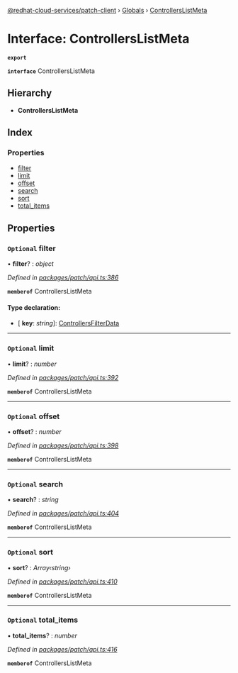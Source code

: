 [@redhat-cloud-services/patch-client](../README.md) › [Globals](../globals.md) › [ControllersListMeta](controllerslistmeta.md)

# Interface: ControllersListMeta

**`export`** 

**`interface`** ControllersListMeta

## Hierarchy

* **ControllersListMeta**

## Index

### Properties

* [filter](controllerslistmeta.md#optional-filter)
* [limit](controllerslistmeta.md#optional-limit)
* [offset](controllerslistmeta.md#optional-offset)
* [search](controllerslistmeta.md#optional-search)
* [sort](controllerslistmeta.md#optional-sort)
* [total_items](controllerslistmeta.md#optional-total_items)

## Properties

### `Optional` filter

• **filter**? : *object*

*Defined in [packages/patch/api.ts:386](https://github.com/RedHatInsights/javascript-clients/blob/c21a0a5/packages/patch/api.ts#L386)*

**`memberof`** ControllersListMeta

#### Type declaration:

* \[ **key**: *string*\]: [ControllersFilterData](controllersfilterdata.md)

___

### `Optional` limit

• **limit**? : *number*

*Defined in [packages/patch/api.ts:392](https://github.com/RedHatInsights/javascript-clients/blob/c21a0a5/packages/patch/api.ts#L392)*

**`memberof`** ControllersListMeta

___

### `Optional` offset

• **offset**? : *number*

*Defined in [packages/patch/api.ts:398](https://github.com/RedHatInsights/javascript-clients/blob/c21a0a5/packages/patch/api.ts#L398)*

**`memberof`** ControllersListMeta

___

### `Optional` search

• **search**? : *string*

*Defined in [packages/patch/api.ts:404](https://github.com/RedHatInsights/javascript-clients/blob/c21a0a5/packages/patch/api.ts#L404)*

**`memberof`** ControllersListMeta

___

### `Optional` sort

• **sort**? : *Array‹string›*

*Defined in [packages/patch/api.ts:410](https://github.com/RedHatInsights/javascript-clients/blob/c21a0a5/packages/patch/api.ts#L410)*

**`memberof`** ControllersListMeta

___

### `Optional` total_items

• **total_items**? : *number*

*Defined in [packages/patch/api.ts:416](https://github.com/RedHatInsights/javascript-clients/blob/c21a0a5/packages/patch/api.ts#L416)*

**`memberof`** ControllersListMeta
